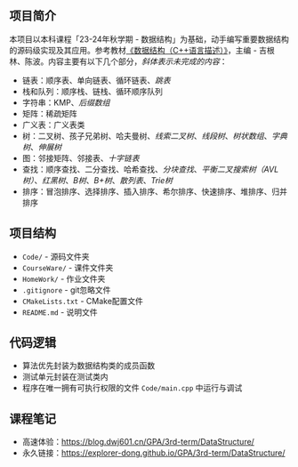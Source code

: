 ## 项目简介

本项目以本科课程「23-24年秋学期 - 数据结构」为基础，动手编写重要数据结构的源码级实现及其应用。参考教材[《数据结构（C++语言描述）》](https://explorer-dong.lanzoum.com/inOvg1fm7b4b)，主编 - 吉根林、陈波。内容主要有以下几个部分，*斜体表示未完成的内容*：

- 链表：顺序表、单向链表、循环链表、*跳表*
- 栈和队列：顺序栈、链栈、循环顺序队列
- 字符串：KMP、*后缀数组*
- 矩阵：稀疏矩阵
- 广义表：广义表类
- 树：二叉树、孩子兄弟树、哈夫曼树、*线索二叉树*、*线段树*、*树状数组*、*字典树*、*伸展树*
- 图：邻接矩阵、邻接表、*十字链表*
- 查找：顺序查找、二分查找、哈希查找、*分块查找*、*平衡二叉搜索树（AVL树）*、*红黑树*、*B树*、*B+树*、*散列表*、*Trie树*
- 排序：冒泡排序、选择排序、插入排序、希尔排序、快速排序、堆排序、归并排序

## 项目结构

- `Code/` - 源码文件夹
- `CourseWare/` - 课件文件夹
- `HomeWork/` - 作业文件夹
- `.gitignore` - git忽略文件
- `CMakeLists.txt` - CMake配置文件
- `README.md` - 说明文件

## 代码逻辑

- 算法优先封装为数据结构类的成员函数
- 测试单元封装在测试类内
- 程序在唯一拥有可执行权限的文件 `Code/main.cpp` 中运行与调试

## 课程笔记

- 高速体验：<https://blog.dwj601.cn/GPA/3rd-term/DataStructure/>
- 永久链接：<https://explorer-dong.github.io/GPA/3rd-term/DataStructure/>
